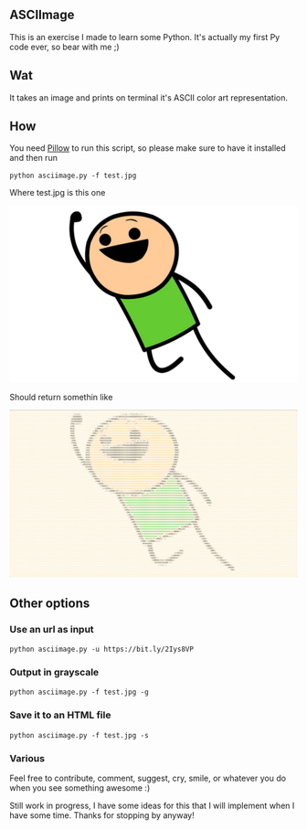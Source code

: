 ## ASCIImage

This is an exercise I made to learn some Python. It's actually my first Py code ever, so bear with me ;)

## Wat

It takes an image and prints on terminal it's ASCII color art representation.

## How

You need [Pillow](https://github.com/python-pillow/Pillow) to run this script, so please make sure to have it installed and then run

```
python asciimage.py -f test.jpg
```

Where test.jpg is this one

![c&h](https://github.com/utnaf/ascii-stuff/raw/master/test.jpg)

Should return somethin like

![result in terminal](https://github.com/utnaf/ascii-stuff/raw/master/result.png)

## Other options

### Use an url as input

```
python asciimage.py -u https://bit.ly/2Iys8VP
```

### Output in grayscale

```
python asciimage.py -f test.jpg -g
```

### Save it to an HTML file

```
python asciimage.py -f test.jpg -s
```

### Various
Feel free to contribute, comment, suggest, cry, smile, or whatever you do when you see something awesome :)

Still work in progress, I have some ideas for this that I will implement when I have some time. Thanks for stopping by anyway!

